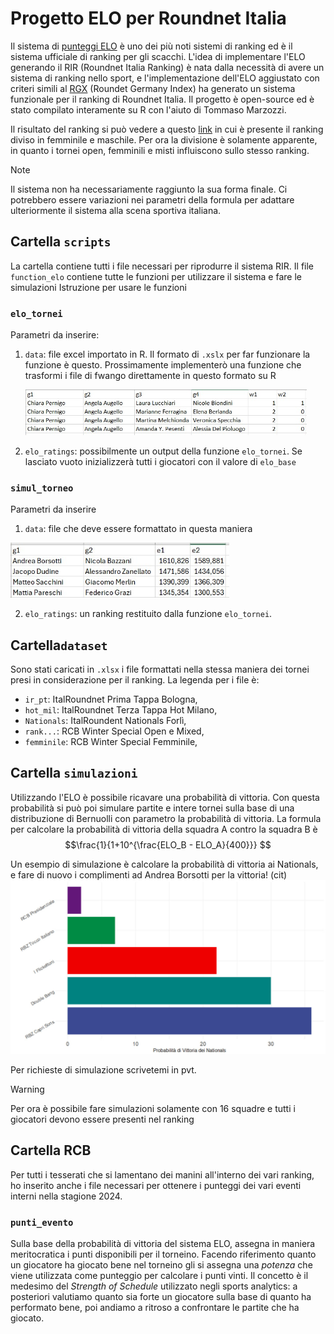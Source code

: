 # Progetto ELO per Roundnet Italia

Il sistema di [punteggi ELO](https://it.m.wikipedia.org/wiki/Elo_(scacchi)) è uno dei più noti sistemi di ranking ed è il sistema ufficiale di ranking per gli scacchi.
L'idea di implementare l'ELO generando il RIR (Roundnet Italia Ranking) è nata dalla necessità di avere un sistema di ranking nello sport, e l'implementazione dell'ELO aggiustato con criteri simili al [RGX](https://playerzone.roundnetgermany.de/ranking/rg-index/) (Roundet Germany Index) ha generato un sistema funzionale per il ranking di Roundnet Italia.
Il progetto è open-source ed è stato compilato interamente su R con l'aiuto di Tommaso Marzozzi.

Il risultato del ranking si può vedere a questo [link](https://docs.google.com/spreadsheets/d/13FbtZEBHiLP55SYc5CCueYtzcvP2WgjJUsmjRe2vlCk/edit?usp=sharing) in cui è presente il ranking diviso in femminile e maschile. 
Per ora la divisione è solamente apparente, in quanto i tornei open, femminili e misti influiscono sullo stesso ranking.

>[!NOTE]  
>Il sistema non ha necessariamente raggiunto la sua forma finale. Ci potrebbero essere variazioni nei parametri della formula per adattare ulteriormente il sistema alla scena sportiva italiana.

## Cartella `scripts` 
La cartella contiene tutti i file necessari per riprodurre il sistema RIR. 
Il file `function_elo` contiene tutte le funzioni per utilizzare il sistema e fare le simulazioni
Istruzione per usare le funzioni
### `elo_tornei`
Parametri da inserire:  
1. `data`: file excel importato in R. Il formato di `.xslx` per far funzionare la funzione è questo. Prossimamente implementerò una funzione che trasformi i file di fwango direttamente in questo formato su R

    <img src="https://github.com/FedericoGrazi/elo_roundent_italia/blob/main/datasets/esempio dataset input.jpg?raw=true" alt="plot" width="450"/>
2. `elo_ratings`: possibilmente un output della funzione `elo_tornei`. Se lasciato vuoto inizializzerà tutti i giocatori con il valore di `elo_base`

### `simul_torneo`
Parametri da inserire
1. `data`: file che deve essere formattato in questa maniera

<img src="https://github.com/FedericoGrazi/elo_roundent_italia/blob/main/simulazioni/input simmul.jpg?raw=true" alt="plot" width="350"/>

2. `elo_ratings`: un ranking restituito dalla funzione `elo_tornei`.
   
## Cartella`dataset`
Sono stati caricati in `.xlsx` i file formattati nella stessa maniera dei tornei presi in considerazione per il ranking.
La legenda per i file è:
  
  - `ir_pt`: ItalRoundnet Prima Tappa Bologna,
  - `hot_mil`: ItalRoundnet Terza Tappa Hot Milano,
  - `Nationals`: ItalRoundent Nationals Forlì,
  - `rank...`: RCB Winter Special Open e Mixed,
  - `femminile`: RCB Winter Special Femminile,

## Cartella `simulazioni`
Utilizzando l'ELO è possibile ricavare una probabilità di vittoria. Con questa probabilità si può poi simulare partite e intere tornei sulla base di una distribuzione di Bernuolli con parametro la probabilità di vittoria. 
La formula per calcolare la probabilità di vittoria della squadra A contro la squadra B è
$$\frac{1}{1+10^{\frac{ELO_B - ELO_A}{400}}} $$

Un esempio di simulazione è calcolare la probabilità di vittoria ai Nationals, e fare di nuovo i complimenti ad Andrea Borsotti per la vittoria! (cit)
<img src="https://github.com/FedericoGrazi/elo_roundent_italia/blob/main/simulazioni/esempio_simulazione_nationals.jpg?raw=true" alt="plot" width="650"/>

Per richieste di simulazione scrivetemi in pvt.

>[!WARNING]  
>Per ora è possibile fare simulazioni solamente con 16 squadre e tutti i giocatori devono essere presenti nel ranking


## Cartella RCB
Per tutti i tesserati che si lamentano dei manini all'interno dei vari ranking, ho inserito anche i file necessari per ottenere i punteggi dei vari eventi interni nella stagione 2024.

### `punti_evento`
Sulla base della probabilità di vittoria del sistema ELO, assegna in maniera meritocratica i punti disponibili per il torneino. 
Facendo riferimento quanto un giocatore ha giocato bene nel torneino gli si assegna una *potenza* che viene utilizzata come punteggio per calcolare i punti vinti.
Il concetto è il medesimo del *Strength of Schedule* utilizzato negli sports analytics: a posteriori valutiamo quanto sia forte un giocatore sulla base di quanto ha performato bene, poi andiamo a ritroso a confrontare le partite che ha giocato.
